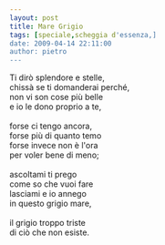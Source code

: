 ```yaml
---
layout: post
title: Mare Grigio
tags: [speciale,scheggia d'essenza,]
date: 2009-04-14 22:11:00
author: pietro
---
```

Ti dirò splendore e stelle,<br/>chissà se ti domanderai perché,<br/>non vi son cose più belle<br/>e io le dono proprio a te,<br/><br/>forse ci tengo ancora,<br/>forse più di quanto temo<br/>forse invece non è l'ora<br/>per voler bene di meno;<br/><br/>ascoltami ti prego<br/>come so che vuoi fare<br/>lasciami e io annego<br/>in questo grigio mare,<br/><br/>il grigio troppo triste<br/>di ciò che non esiste.
